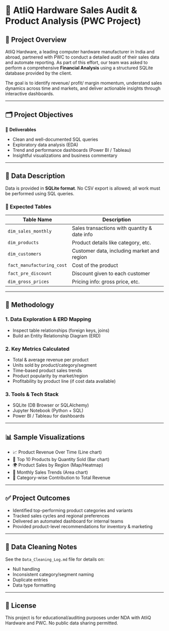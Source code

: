 # 🧠 AtliQ Hardware Sales Audit & Product Analysis (PWC Project)

## 📌 Project Overview

AtliQ Hardware, a leading computer hardware manufacturer in India and abroad, partnered with PWC to conduct a detailed audit of their sales data and automate reporting. As part of this effort, our team was asked to perform a comprehensive **Financial Analysis** using a structured SQLite database provided by the client.

The goal is to identify revenue/ profit/ margin momentum, understand sales dynamics across time and markets, and deliver actionable insights through interactive dashboards.

---

## 🗂️ Project Objectives

🧮 **Deliverables**
- Clean and well-documented SQL queries
- Exploratory data analysis (EDA)
- Trend and performance dashboards (Power BI / Tableau)
- Insightful visualizations and business commentary

---

## 📁 Data Description

Data is provided in **SQLite format**. No CSV export is allowed; all work must be performed using SQL queries.

### 🧩 Expected Tables
| Table Name               | Description                                      |
|--------------------------|--------------------------------------------------|
| `dim_sales_monthly`      | Sales transactions with quantity & date info     |
| `dim_products`           | Product details like category, etc.              |
| `dim_customers`          | Customer data, including market and region       |
| `fact_manufacturing_cost`| Cost of the product                              |
| `fact_pre_discount`      | Discount given to each customer                  |
| `dim_gross_prices`       | Pricing info: gross price, etc.                  |

---

## 🧪 Methodology

### 1. **Data Exploration & ERD Mapping**
- Inspect table relationships (foreign keys, joins)
- Build an Entity Relationship Diagram (ERD)

### 2. **Key Metrics Calculated**
- Total & average revenue per product
- Units sold by product/category/segment
- Time-based product sales trends
- Product popularity by market/region
- Profitability by product line (if cost data available)

### 3. **Tools & Tech Stack**
- SQLite (DB Browser or SQLAlchemy)
- Jupyter Notebook (Python + SQL)
- Power BI / Tableau for dashboards

---

## 📊 Sample Visualizations

- 📈 Product Revenue Over Time (Line chart)
- 🧺 Top 10 Products by Quantity Sold (Bar chart)
- 🌍 Product Sales by Region (Map/Heatmap)
- 🔄 Monthly Sales Trends (Area chart)
- 🧱 Category-wise Contribution to Total Revenue

---

## ✅ Project Outcomes

- Identified top-performing product categories and variants
- Tracked sales cycles and regional preferences
- Delivered an automated dashboard for internal teams
- Provided product-level recommendations for inventory & marketing

---

## 🧹 Data Cleaning Notes

See the `Data_Cleaning_Log.md` file for details on:
- Null handling
- Inconsistent category/segment naming
- Duplicate entries
- Data type formatting

---


## 🧾 License

This project is for educational/auditing purposes under NDA with AtliQ Hardware and PWC. No public data sharing permitted.
